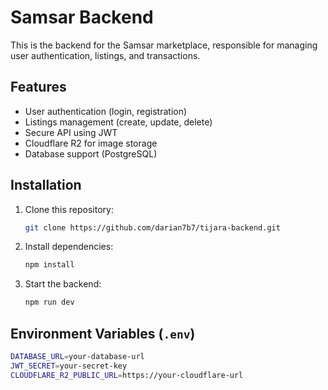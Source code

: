 # Samsar Backend

This is the backend for the Samsar marketplace, responsible for managing user authentication, listings, and transactions.

## Features

- User authentication (login, registration)
- Listings management (create, update, delete)
- Secure API using JWT
- Cloudflare R2 for image storage
- Database support (PostgreSQL)

## Installation

1. Clone this repository:
   ```sh
   git clone https://github.com/darian7b7/tijara-backend.git
   ```
2. Install dependencies:
   ```sh
   npm install
   ```
3. Start the backend:
   ```sh
   npm run dev
   ```

## Environment Variables (`.env`)

```sh
DATABASE_URL=your-database-url
JWT_SECRET=your-secret-key
CLOUDFLARE_R2_PUBLIC_URL=https://your-cloudflare-url
```
